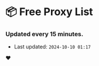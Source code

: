 # :package: Free Proxy List
### Updated every 15 minutes.

- Last updated: `2024-10-10 01:17`

:heart:

